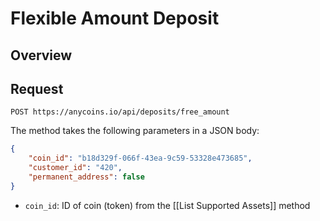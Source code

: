 # Flexible Amount Deposit

## Overview

## Request

```plaintext
POST https://anycoins.io/api/deposits/free_amount
```

The method takes the following parameters in a JSON body:

```json
{
    "coin_id": "b18d329f-066f-43ea-9c59-53328e473685",
    "customer_id": "420",
    "permanent_address": false
}
```

- `coin_id`: ID of coin (token) from the [[List Supported Assets]] method
